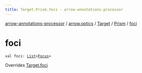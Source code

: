 ```yaml
---
title: Target.Prism.foci - arrow-annotations-processor
---
```


[arrow-annotations-processor](../../../index.html) / [arrow.optics](../../index.html) / [Target](../index.html) / [Prism](index.html) / [foci](./foci.html)

# foci

`val foci: `[`List`](https://kotlinlang.org/api/latest/jvm/stdlib/kotlin.collections/-list/index.html)`<`[`Focus`](../../-focus/index.html)`>`

Overrides [Target.foci](../foci.html)

